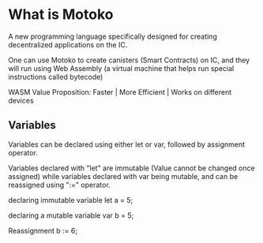 # What is Motoko

A new programming language specifically designed for creating decentralized applications on the IC.

One can use Motoko to create canisters (Smart Contracts) on IC, and they will run using Web Assembly (a virtual machine that helps run special instructions called bytecode)

WASM Value Proposition: Faster | More Efficient | Works on different devices


## Variables

Variables can be declared using either let or var, followed by assignment operator.

Variables declared with "let" are immutable (Value cannot be changed once assigned) while variables declared with var being mutable, and can be reassigned using ":=" operator.

declaring immutable variable
let a = 5;

declaring a mutable variable
var b = 5;

Reassignment
b := 6;
